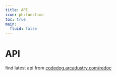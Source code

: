 ```yaml
---
title: API
icon: ph:function
toc: true
main:
  fluid: false
---
```


# API

find latest api from [codedog.arcadustry.com/redoc](https://codedog.arcadustry.com/redoc)
